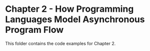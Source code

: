 # Chapter 2 - How Programming Languages Model Asynchronous Program Flow

This folder contains the code examples for Chapter 2.

